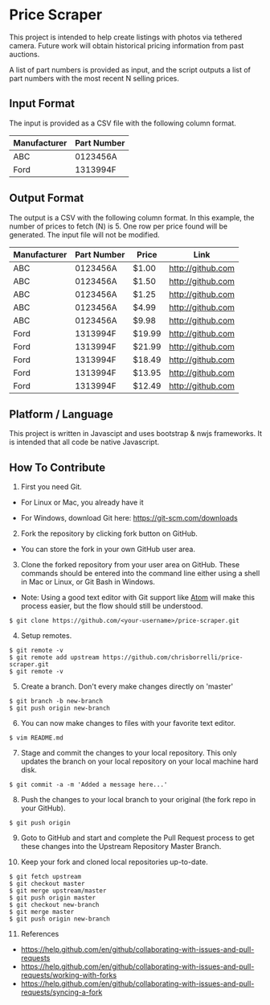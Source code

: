 # Price Scraper

This project is intended to help create listings with photos via tethered camera. 
Future work will obtain historical pricing information from past auctions.

A list of part numbers is provided as input, and the script outputs a list of part numbers with the most recent N selling prices.

## Input Format

The input is provided as a CSV file with the following column format.

| Manufacturer | Part Number |
| ------------ | ----------- |
| ABC          | 0123456A    |
| Ford         | 1313994F    |

## Output Format

The output is a CSV with the following column format. In this example, the number of prices to fetch (N) is 5. One row per price found will be generated. The input file will not be modified.

| Manufacturer | Part Number | Price  | Link               |
| ------------ | ----------- | -----  | ------------------ |
| ABC          | 0123456A    | $1.00  | http://github.com  |
| ABC          | 0123456A    | $1.50  | http://github.com  |
| ABC          | 0123456A    | $1.25  | http://github.com  |
| ABC          | 0123456A    | $4.99  | http://github.com  |
| ABC          | 0123456A    | $9.98  | http://github.com  |
| Ford         | 1313994F    | $19.99 | http://github.com  |
| Ford         | 1313994F    | $21.99 | http://github.com  |
| Ford         | 1313994F    | $18.49 | http://github.com  |
| Ford         | 1313994F    | $13.95 | http://github.com  |
| Ford         | 1313994F    | $12.49 | http://github.com  |


## Platform / Language

This project is written in Javascipt and uses bootstrap & nwjs frameworks. It is intended that all code be native Javascript.

## How To Contribute

1. First you need Git.

  - For Linux or Mac, you already have it

  - For Windows, download Git here: https://git-scm.com/downloads

2. Fork the repository by clicking fork button on GitHub.

  - You can store the fork in your own GitHub user area.

3. Clone the forked repository from your user area on GitHub. These commands should be entered into the command line either using a shell in Mac or Linux, or Git Bash in Windows.

  - Note: Using a good text editor with Git support like [Atom](https://atom.io)
    will make this process easier, but the flow should still be understood.

```
$ git clone https://github.com/<your-username>/price-scraper.git
```

4. Setup remotes.

```
$ git remote -v
$ git remote add upstream https://github.com/chrisborrelli/price-scraper.git
$ git remote -v
```

5. Create a branch. Don't every make changes directly on 'master'

```
$ git branch -b new-branch
$ git push origin new-branch
```

6. You can now make changes to files with your favorite text editor.

```
$ vim README.md
```

7. Stage and commit the changes to your local repository. This only updates the branch on your local repository on your local machine hard disk.

```
$ git commit -a -m 'Added a message here...'
```

8. Push the changes to your local branch to your original (the fork repo in your GitHub).

```
$ git push origin
```

9. Goto to GitHub and start and complete the Pull Request process to get these changes into the Upstream Repository Master Branch.

10. Keep your fork and cloned local repositories up-to-date.

```
$ git fetch upstream
$ git checkout master
$ git merge upstream/master
$ git push origin master
$ git checkout new-branch
$ git merge master
$ git push origin new-branch
```

11. References

  - https://help.github.com/en/github/collaborating-with-issues-and-pull-requests
  - https://help.github.com/en/github/collaborating-with-issues-and-pull-requests/working-with-forks
  - https://help.github.com/en/github/collaborating-with-issues-and-pull-requests/syncing-a-fork
